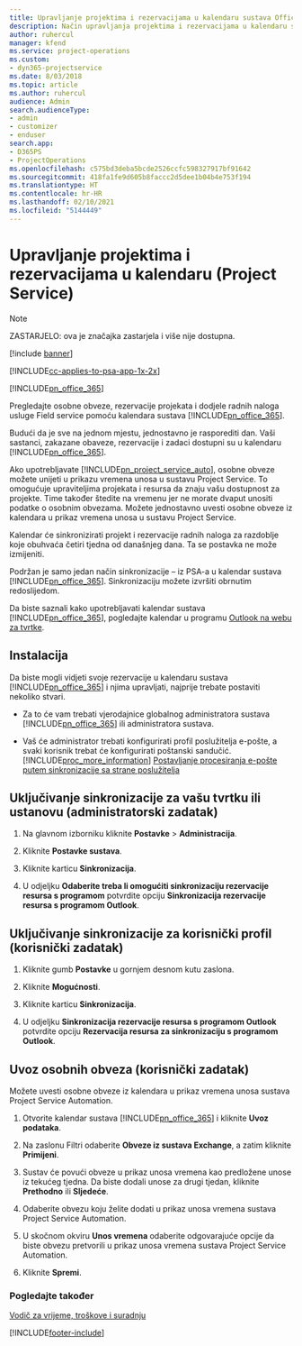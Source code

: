 ```yaml
---
title: Upravljanje projektima i rezervacijama u kalendaru sustava Office 365
description: Način upravljanja projektima i rezervacijama u kalendaru sustava Office 365
author: ruhercul
manager: kfend
ms.service: project-operations
ms.custom:
- dyn365-projectservice
ms.date: 8/03/2018
ms.topic: article
ms.author: ruhercul
audience: Admin
search.audienceType:
- admin
- customizer
- enduser
search.app:
- D365PS
- ProjectOperations
ms.openlocfilehash: c575bd3deba5bcde2526ccfc598327917bf91642
ms.sourcegitcommit: 418fa1fe9d605b8faccc2d5dee1b04b4e753f194
ms.translationtype: HT
ms.contentlocale: hr-HR
ms.lasthandoff: 02/10/2021
ms.locfileid: "5144449"
---
```

# <a name="manage-projects-and-bookings-in-your-calendar-project-service"></a>Upravljanje projektima i rezervacijama u kalendaru (Project Service)

> [!Note]
> ZASTARJELO: ova je značajka zastarjela i više nije dostupna.

[!include [banner](../includes/psa-now-project-operations.md)]

[!INCLUDE[cc-applies-to-psa-app-1x-2x](../includes/cc-applies-to-psa-app-1x-2x.md)]

[!INCLUDE[pn_office_365](../includes/pn-office-365.md)] 

Pregledajte osobne obveze, rezervacije projekata i dodjele radnih naloga usluge Field service pomoću kalendara sustava [!INCLUDE[pn_office_365](../includes/pn-office-365.md)].  
  
 Budući da je sve na jednom mjestu, jednostavno je rasporediti dan. Vaši sastanci, zakazane obaveze, rezervacije i zadaci dostupni su u kalendaru [!INCLUDE[pn_office_365](../includes/pn-office-365.md)].  
  
 Ako upotrebljavate [!INCLUDE[pn_project_service_auto](../includes/pn-project-service-auto.md)], osobne obveze možete unijeti u prikazu vremena unosa u sustavu Project Service. To omogućuje upraviteljima projekata i resursa da znaju vašu dostupnost za projekte. Time također štedite na vremenu jer ne morate dvaput unositi podatke o osobnim obvezama. Možete jednostavno uvesti osobne obveze iz kalendara u prikaz vremena unosa u sustavu Project Service.  
  
 Kalendar će sinkronizirati projekt i rezervacije radnih naloga za razdoblje koje obuhvaća četiri tjedna od današnjeg dana. Ta se postavka ne može izmijeniti.  
  
 Podržan je samo jedan način sinkronizacije – iz PSA-a u kalendar sustava [!INCLUDE[pn_office_365](../includes/pn-office-365.md)]. Sinkronizaciju možete izvršiti obrnutim redoslijedom. 
  
 Da biste saznali kako upotrebljavati kalendar sustava [!INCLUDE[pn_office_365](../includes/pn-office-365.md)], pogledajte kalendar u programu [Outlook na webu za tvrtke](https://support.office.com/article/Calendar-in-Outlook-on-the-web-for-business-5219c457-d1fe-4c2f-9032-1a816b88e936).  
  
## <a name="setup"></a>Instalacija  
 Da biste mogli vidjeti svoje rezervacije u kalendaru sustava [!INCLUDE[pn_office_365](../includes/pn-office-365.md)] i njima upravljati, najprije trebate postaviti nekoliko stvari.  
  
- Za to će vam trebati vjerodajnice globalnog administratora sustava [!INCLUDE[pn_office_365](../includes/pn-office-365.md)] ili administratora sustava.  
  
- Vaš će administrator trebati konfigurirati profil poslužitelja e-pošte, a svaki korisnik trebat će konfigurirati poštanski sandučić. [!INCLUDE[proc_more_information](../includes/proc-more-information.md)] [Postavljanje procesiranja e-pošte putem sinkronizacije sa strane poslužitelja](https://docs.microsoft.com/dynamics365/customerengagement/on-premises/admin/set-up-server-side-synchronization-of-email-appointments-contacts-and-tasks)  
  
## <a name="turn-on-synchronization-for-your-organization-admin-task"></a>Uključivanje sinkronizacije za vašu tvrtku ili ustanovu (administratorski zadatak)  
  
1.  Na glavnom izborniku kliknite **Postavke** > **Administracija**.  
  
2.  Kliknite **Postavke sustava**.  
  
3.  Kliknite karticu **Sinkronizacija**.  
  
4.  U odjeljku **Odaberite treba li omogućiti sinkronizaciju rezervacije resursa s programom** potvrdite opciju **Sinkronizacija rezervacije resursa s programom Outlook**.  
  
## <a name="turn-on-synchronization-for-your-user-profile-user-task"></a>Uključivanje sinkronizacije za korisnički profil (korisnički zadatak)  
  
1.  Kliknite gumb **Postavke** u gornjem desnom kutu zaslona.  
  
2.  Kliknite **Mogućnosti**.  
  
3.  Kliknite karticu **Sinkronizacija**.  
  
4.  U odjeljku **Sinkronizacija rezervacije resursa s programom Outlook** potvrdite opciju **Rezervacija resursa za sinkronizaciju s programom Outlook**.  
  
## <a name="import-your-personal-appointments-user-task"></a>Uvoz osobnih obveza (korisnički zadatak)  
 Možete uvesti osobne obveze iz kalendara u prikaz vremena unosa sustava Project Service Automation.  
  
1. Otvorite kalendar sustava [!INCLUDE[pn_office_365](../includes/pn-office-365.md)] i kliknite **Uvoz podataka**.  
  
2. Na zaslonu Filtri odaberite **Obveze iz sustava Exchange**, a zatim kliknite **Primijeni**.  
  
3. Sustav će povući obveze u prikaz unosa vremena kao predložene unose iz tekućeg tjedna. Da biste dodali unose za drugi tjedan, kliknite **Prethodno** ili **Sljedeće**.  
  
4. Odaberite obvezu koju želite dodati u prikaz unosa vremena sustava Project Service Automation.  
  
5. U skočnom okviru **Unos vremena** odaberite odgovarajuće opcije da biste obvezu pretvorili u prikaz unosa vremena sustava Project Service Automation.  
  
6. Kliknite **Spremi**.  
  
### <a name="see-also"></a>Pogledajte također  
 [Vodič za vrijeme, troškove i suradnju](../psa/time-expense-collaboration-guide.md)


[!INCLUDE[footer-include](../includes/footer-banner.md)]